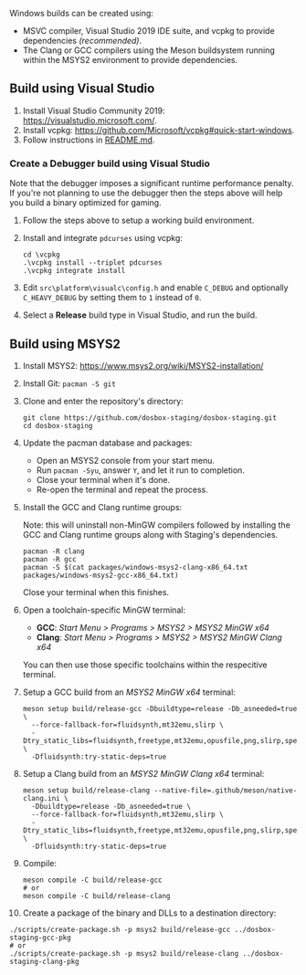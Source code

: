 Windows builds can be created using:

- MSVC compiler, Visual Studio 2019 IDE suite, and vcpkg to provide dependencies
  *(recommended)*.
- The Clang or GCC compilers using the Meson buildsystem running within the
  MSYS2 environment to provide dependencies.

## Build using Visual Studio

1. Install Visual Studio Community 2019: <https://visualstudio.microsoft.com/>.
2. Install vcpkg: <https://github.com/Microsoft/vcpkg#quick-start-windows>.
3. Follow instructions in [README.md](/README.md).

### Create a Debugger build using Visual Studio

Note that the debugger imposes a significant runtime performance penalty.
If you're not planning to use the debugger then the steps above will help
you build a binary optimized for gaming.

1. Follow the steps above to setup a working build environment.
2. Install and integrate `pdcurses` using vcpkg:

    ``` shell
    cd \vcpkg
    .\vcpkg install --triplet pdcurses
    .\vcpkg integrate install
    ```

3. Edit `src\platform\visualc\config.h` and enable `C_DEBUG` and optionally
  `C_HEAVY_DEBUG` by setting them to `1` instead of `0`.
4. Select a **Release** build type in Visual Studio, and run the build.

## Build using MSYS2

1. Install MSYS2: <https://www.msys2.org/wiki/MSYS2-installation/>

2. Install Git: `pacman -S git`

3. Clone and enter the repository's directory:

    ``` shell
    git clone https://github.com/dosbox-staging/dosbox-staging.git
    cd dosbox-staging
    ```

4. Update the pacman database and packages:
    - Open an MSYS2 console from your start menu.
    - Run `pacman -Syu`, answer `Y`, and let it run to completion.
    - Close your terminal when it's done.
    - Re-open the terminal and repeat the process.

5. Install the GCC and Clang runtime groups:

   Note: this will uninstall non-MinGW compilers followed by installing
   the GCC and Clang runtime groups along with Staging's dependencies.

    ``` shell
    pacman -R clang
    pacman -R gcc
    pacman -S $(cat packages/windows-msys2-clang-x86_64.txt packages/windows-msys2-gcc-x86_64.txt)
    ```

   Close your terminal when this finishes.

6. Open a toolchain-specific MinGW terminal:

    - **GCC**: _Start Menu > Programs > MSYS2 > MSYS2 MinGW x64_
    - **Clang**: _Start Menu > Programs > MSYS2 > MSYS2 MinGW Clang x64_

   You can then use those specific toolchains within the
   respecitive terminal.

7. Setup a GCC build from an *MSYS2 MinGW x64* terminal:

   ``` shell
   meson setup build/release-gcc -Dbuildtype=release -Db_asneeded=true \
     --force-fallback-for=fluidsynth,mt32emu,slirp \
     -Dtry_static_libs=fluidsynth,freetype,mt32emu,opusfile,png,slirp,speexdsp \
     -Dfluidsynth:try-static-deps=true
   ```

8. Setup a Clang build from an *MSYS2 MinGW Clang x64* terminal:

   ``` shell
   meson setup build/release-clang --native-file=.github/meson/native-clang.ini \
     -Dbuildtype=release -Db_asneeded=true \
     --force-fallback-for=fluidsynth,mt32emu,slirp \
     -Dtry_static_libs=fluidsynth,freetype,mt32emu,opusfile,png,slirp,speexdsp \
     -Dfluidsynth:try-static-deps=true
   ```

9. Compile:

   ``` shell
   meson compile -C build/release-gcc
   # or
   meson compile -C build/release-clang
   ```


10. Create a package of the binary and DLLs to a destination directory:

   ``` shell
   ./scripts/create-package.sh -p msys2 build/release-gcc ../dosbox-staging-gcc-pkg
   # or
   ./scripts/create-package.sh -p msys2 build/release-clang ../dosbox-staging-clang-pkg
   ```
